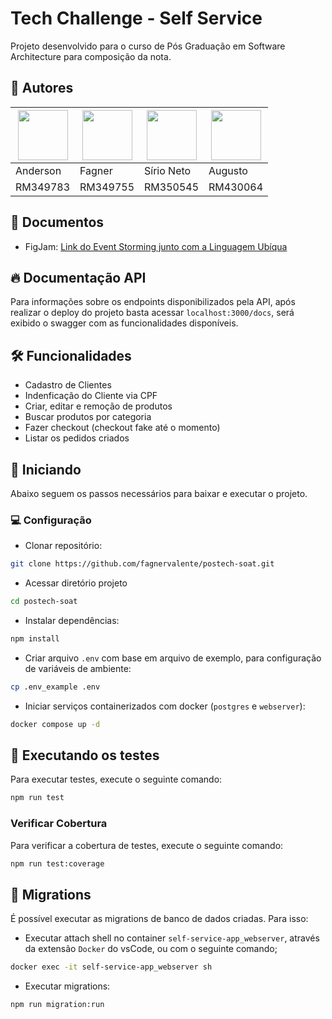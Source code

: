 # Tech Challenge - Self Service
Projeto desenvolvido para o curso de Pós Graduação em Software Architecture para composição da nota.



## 💼 Autores

| [<img src="https://avatars.githubusercontent.com/u/51753091?v=4" width="80px;"/>](https://github.com/AndersonBarbosaDeFreitas) | [<img src="https://avatars.githubusercontent.com/u/1047989?v=4" width="80px;"/>](https://github.com/fagnervalente) | [<img src="https://avatars.githubusercontent.com/u/82381756?v=4" width="80px;"/>](https://github.com/sirio-neto) | [<img src="https://avatars.githubusercontent.com/u/10851086?v=4" width="80px;"/>](https://github.com/augustoefr) |
| --- | --- | --- | --- |
| Anderson | Fagner | Sírio Neto | Augusto |
| RM349783 | RM349755 | RM350545 | RM430064 |


## 📖 Documentos

- FigJam: [Link do Event Storming junto com a Linguagem Ubíqua](https://www.figma.com/file/5De6rNc23ORRVFOVxTFUDT/Event-Storming---Lanchonete-2SOAT?type=whiteboard&node-id=0%3A1&t=Tze0BMEbEmZBjORu-1)


## 🔥 Documentação API

Para informações sobre os endpoints disponibilizados pela API, após realizar o deploy do projeto basta acessar `localhost:3000/docs`, será exibido o swagger com as funcionalidades disponíveis.



## 🛠 Funcionalidades

- Cadastro de Clientes
- Indenficação do Cliente via CPF
- Criar, editar e remoção de produtos
- Buscar produtos por categoria
- Fazer checkout (checkout fake até o momento)
- Listar os pedidos criados


## 🚩 Iniciando
Abaixo seguem os passos necessários para baixar e executar o projeto.

### 💻 Configuração
- Clonar repositório:
```sh
git clone https://github.com/fagnervalente/postech-soat.git
```
- Acessar diretório projeto
```sh
cd postech-soat
```
- Instalar dependências:
```sh
npm install
```
- Criar arquivo `.env` com base em arquivo de exemplo, para configuração de variáveis de ambiente:
```sh
cp .env_example .env
```
- Iniciar serviços containerizados com docker (`postgres` e `webserver`):
```sh
docker compose up -d
```

## 🧪 Executando os testes

Para executar testes, execute o seguinte comando:

```bash
npm run test
```

### Verificar Cobertura
Para verificar a cobertura de testes, execute o seguinte comando:
```bash
npm run test:coverage
```

## 🚀 Migrations
É possível executar as migrations de banco de dados criadas. Para isso:
- Executar attach shell no container `self-service-app_webserver`, através da extensão `Docker` do vsCode, ou com o seguinte comando;
```sh
docker exec -it self-service-app_webserver sh
```
- Executar migrations:
```sh
npm run migration:run
```
